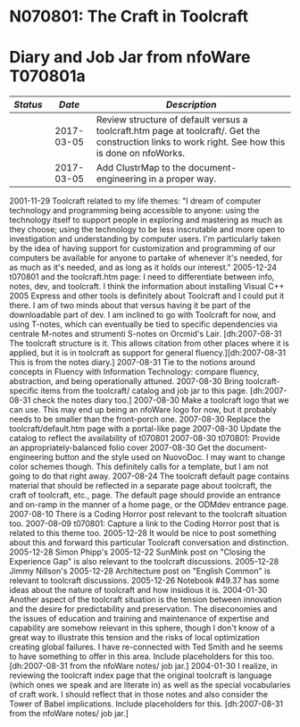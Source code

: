 <!-- N070801a.md 0.0.2                 UTF-8                       2021-09-07
     ----1----|----2----|----3----|----4----|----5----|----6----|----7----|--*

                     N070801: THE CRAFT IN TOOLCRAFT
     -->

# N070801: The Craft in Toolcraft

# Diary and Job Jar from nfoWare T070801a

| ***Status*** | ***Date*** | ***Description*** |
|      :-:     |   :-:      |       ---         |
|              | 2017-03-05 | Review structure of default versus a toolcraft.htm page at toolcraft/.  Get the construction links to work right.  See how this is done on nfoWorks. |
|              | 2017-03-05	| Add ClustrMap to the document-engineering in a proper way. |

2001-11-29	Toolcraft related to my life themes: "I dream of computer technology and programming being accessible to anyone: using the technology itself to support people in exploring and mastering as much as they choose; using the technology to be less inscrutable and more open to investigation and understanding by computer users.  I'm particularly taken by the idea of having support for customization and programming of our computers be available for anyone to partake of whenever it's needed, for as much as it's needed, and as long as it holds our interest."
2005-12-24	t070801 and the toolcraft.htm page: I need to differentiate between info, notes, dev, and toolcraft.   I think the information about installing Visual C++ 2005 Express and other tools is definitely about Toolcraft and I could put it there.  I am of two minds about that versus having it be part of the downloadable part of dev.  I am inclined to go with Toolcraft for now, and using T-notes, which can eventually be tied to specific dependencies via centrale M-notes and strumenti S-notes on Orcmid's Lair. [dh:2007-08-31 The toolcraft structure is it.  This allows citation from other places where it is applied, but it is in toolcraft as support for general fluency.][dh:2007-08-31 This is from the notes diary.]
2007-08-31	Tie to the notions around concepts in Fluency with Information Technology: compare fluency, abstraction, and being operationally attuned.
2007-08-30	Bring toolcraft-specific items from the toolcraft/ catalog and job jar to this page. [dh:2007-08-31 check the notes diary too.]
2007-08-30	Make a toolcraft logo that we can use.  This may end up being an nfoWare logo for now, but it probably needs to be smaller than the front-porch one.
2007-08-30	Replace the toolcraft/default.htm page with a portal-like page
2007-08-30	Update the catalog to reflect the availability of t070801
2007-08-30	t070801: Provide an appropriately-balanced folio cover
2007-08-30	Get the document-engineering button and the style used on NuovoDoc.  I may want to change color schemes though.  This definitely calls for a template, but I am not going to do that right away.
2007-08-24	The toolcraft default page contains material that should be reflected in a separate page about toolcraft, the craft of toolcraft, etc., page.  The default page should provide an entrance and on-ramp in the manner of a home page, or the ODMdev entrance page.
2007-08-10	There is a Coding Horror post relevant to the toolcraft situation too.
2007-08-09	t070801: Capture a link to the Coding Horror post that is related to this theme too.
2005-12-28	It would be nice to post something about this and forward this particular Toolcraft conversation and distinction.
2005-12-28	Simon Phipp's 2005-12-22 SunMink post on "Closing the Experience Gap" is also relevant to the toolcraft discussions.
2005-12-28	Jimmy Nillson's 2005-12-28 Architecture post on "English Common" is relevant to toolcraft discussions.
2005-12-26	Notebook #49.37 has some ideas about the nature of toolcraft and how insidious it is.
2004-01-30	Another aspect of the toolcraft situation is the tension between innovation and the desire for predictability and preservation.  The diseconomies and the issues of education and training and maintenance of expertise and capability are somehow relevant in this sphere, though I don't know of a great way to illustrate this tension and the risks of local optimization creating global failures.  I have re-connected with Ted Smith and he seems to have something to offer in this area.  Include placeholders for this too.  [dh:2007-08-31 from the nfoWare notes/ job jar.]
2004-01-30	I realize, in reviewing the toolcraft index page that the original toolcraft is language (which ones we speak and are literate in) as well as the special vocabularies of craft work.  I should reflect that in those notes and also consider the Tower of Babel implications.  Include placeholders for this.  [dh:2007-08-31 from the nfoWare notes/ job jar.]

<!-- ----1----|----2----|----3----|----4----|----5----|----6----|----7----|--*

     0.0.2 2021-09-07T22:323 First tabulation trial check (nfoTools N070801a)
     0.0.1 2017-03-05T20:45Z Touch up, switch to Semantic Versioning, add
           items for clean document engineering case (nfoWare T070801a)
     0.0.0 2007-08-30T22:29Z Create initial placeholder (nfoWare T070801a)
               *** end of docs/notes/N070801/N070801a.md ***
     -->
